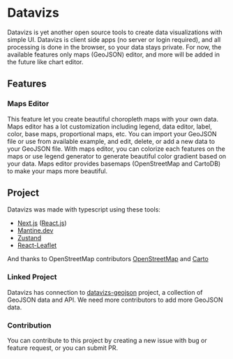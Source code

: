 # Datavizs

Datavizs is yet another open source tools to create data visualizations with simple UI. Datavizs is client side apps (no server or login required), and all processing is done in the browser, so your data stays private. For now, the available features only maps (GeoJSON) editor, and more will be added in the future like chart editor.

## Features

### Maps Editor

This feature let you create beautiful choropleth maps with your own data. Maps editor has a lot customization including legend, data editor, label, color, base maps, proportional maps, etc. You can import your GeoJSON file or use from available example, and edit, delete, or add a new data to your GeoJSON file. With maps editor, you can colorize each features on the maps or use legend generator to generate beautiful color gradient based on your data. Maps editor provides basemaps (OpenStreetMap and CartoDB) to make your maps more beautiful.


## Project

Datavizs was made with typescript using these tools:
- [Next.js](https://nextjs.org) ([React.js](https://reactjs.org/))
- [Mantine.dev](https://mantine.dev/)
- [Zustand](https://github.com/pmndrs/zustand)
- [React-Leaflet](https://react-leaflet.js.org/)


And thanks to OpenStreetMap contributors [OpenStreetMap](https://www.openstreetmap.org/copyright) and [Carto](https://carto.com/attribution/)

### Linked Project

Datavizs has connection to [datavizs-geojson](https://github.com/jfraziz/datavizs-geojson) project, a collection of GeoJSON data and API. We need more contributors to add more GeoJSON data.

### Contribution

You can contribute to this project by creating a new issue with bug or feature request, or you can submit PR.
